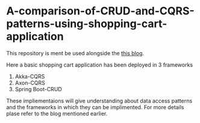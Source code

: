 # A-comparison-of-CRUD-and-CQRS-patterns-using-shopping-cart-application

This repository is ment be used alongside the [this blog](https://medium.com/@suryasai.venkatesh/part-1-a-comparison-of-crud-and-cqrs-patterns-using-shopping-cart-application-3f0bd1de09b1).

Here a basic shopping cart application has been deployed in 3 frameworks 
1. Akka-CQRS
2. Axon-CQRS
3. Spring Boot-CRUD

These impliementaions will give understanding about data access patterns and the frameworks in which they can be implimented. For more details plase refer to the blog mentioned earlier.
